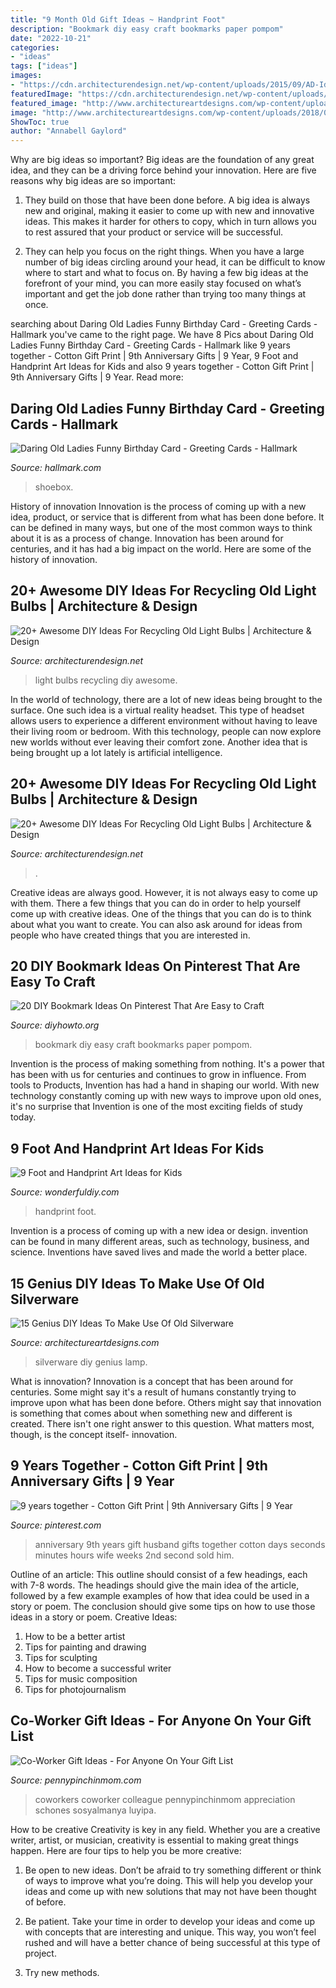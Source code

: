```yaml
---
title: "9 Month Old Gift Ideas ~ Handprint Foot"
description: "Bookmark diy easy craft bookmarks paper pompom"
date: "2022-10-21"
categories:
- "ideas"
tags: ["ideas"]
images:
- "https://cdn.architecturendesign.net/wp-content/uploads/2015/09/AD-Ideas-For-Recycling-Light-Bulbs-06.jpg"
featuredImage: "https://cdn.architecturendesign.net/wp-content/uploads/2015/09/AD-Ideas-For-Recycling-Light-Bulbs-05.jpg"
featured_image: "http://www.architectureartdesigns.com/wp-content/uploads/2018/03/15-Genius-DIY-Ideas-To-Make-Use-Of-Old-Silverware-14.jpg"
image: "http://www.architectureartdesigns.com/wp-content/uploads/2018/03/15-Genius-DIY-Ideas-To-Make-Use-Of-Old-Silverware-14.jpg"
ShowToc: true
author: "Annabell Gaylord"
---
```



Why are big ideas so important?
Big ideas are the foundation of any great idea, and they can be a driving force behind your innovation. Here are five reasons why big ideas are so important:
1. They build on those that have been done before. A big idea is always new and original, making it easier to come up with new and innovative ideas. This makes it harder for others to copy, which in turn allows you to rest assured that your product or service will be successful.

2. They can help you focus on the right things. When you have a large number of big ideas circling around your head, it can be difficult to know where to start and what to focus on. By having a few big ideas at the forefront of your mind, you can more easily stay focused on what’s important and get the job done rather than trying too many things at once.

	

		
searching about Daring Old Ladies Funny Birthday Card - Greeting Cards - Hallmark you've came to the right page. We have 8 Pics about Daring Old Ladies Funny Birthday Card - Greeting Cards - Hallmark like 9 years together - Cotton Gift Print | 9th Anniversary Gifts | 9 Year, 9 Foot and Handprint Art Ideas for Kids and also 9 years together - Cotton Gift Print | 9th Anniversary Gifts | 9 Year. Read more:
		
    
## Daring Old Ladies Funny Birthday Card - Greeting Cards - Hallmark

<img loading=lazy src="https://www.hallmark.com/dw/image/v2/AALB_PRD/on/demandware.static/-/Sites-hallmark-master/default/dw6a1c4c16/images/finished-goods/Daring-Ladies-Birthday-Card_349ZZB3438_01.jpg?sw=1920" onerror="this.onerror=null;this.src='https://tse2.mm.bing.net/th?id=OIP.n26jI4AMTxhFX_VEd83VYQHaHa&amp;pid=15.1';" alt="Daring Old Ladies Funny Birthday Card - Greeting Cards - Hallmark">

_Source: hallmark.com_

>shoebox. 

	

History of innovation
Innovation is the process of coming up with a new idea, product, or service that is different from what has been done before. It can be defined in many ways, but one of the most common ways to think about it is as a process of change. Innovation has been around for centuries, and it has had a big impact on the world. Here are some of the history of innovation.

    
## 20+ Awesome DIY Ideas For Recycling Old Light Bulbs | Architecture &amp; Design

<img loading=lazy src="https://cdn.architecturendesign.net/wp-content/uploads/2015/09/AD-Ideas-For-Recycling-Light-Bulbs-06.jpg" onerror="this.onerror=null;this.src='https://tse4.mm.bing.net/th?id=OIP.ZxTlt9BtjIeetUjjQSlwWQHaKn&amp;pid=15.1';" alt="20+ Awesome DIY Ideas For Recycling Old Light Bulbs | Architecture &amp; Design">

_Source: architecturendesign.net_

>light bulbs recycling diy awesome. 

	

In the world of technology, there are a lot of new ideas being brought to the surface. One such idea is a virtual reality headset. This type of headset allows users to experience a different environment without having to leave their living room or bedroom. With this technology, people can now explore new worlds without ever leaving their comfort zone. Another idea that is being brought up a lot lately is artificial intelligence.

    
## 20+ Awesome DIY Ideas For Recycling Old Light Bulbs | Architecture &amp; Design

<img loading=lazy src="https://cdn.architecturendesign.net/wp-content/uploads/2015/09/AD-Ideas-For-Recycling-Light-Bulbs-05.jpg" onerror="this.onerror=null;this.src='https://tse4.mm.bing.net/th?id=OIP.1mTpe7QgKahAABfSsLBs-AHaFj&amp;pid=15.1';" alt="20+ Awesome DIY Ideas For Recycling Old Light Bulbs | Architecture &amp; Design">

_Source: architecturendesign.net_

>. 

	

Creative ideas are always good. However, it is not always easy to come up with them. There a few things that you can do in order to help yourself come up with creative ideas. One of the things that you can do is to think about what you want to create. You can also ask around for ideas from people who have created things that you are interested in.

    
## 20 DIY Bookmark Ideas On Pinterest That Are Easy To Craft

<img loading=lazy src="http://www.diyhowto.org/wp-content/uploads/2016/01/DIYHowto-20-DIY-Bookmark-Ideas-On-Pinterest-That-Are-Easy-to-Craft13-600x988.jpg" onerror="this.onerror=null;this.src='https://tse1.mm.bing.net/th?id=OIP.X2W-RpHuxuvirgIPTjk9RgHaMM&amp;pid=15.1';" alt="20 DIY Bookmark Ideas On Pinterest That Are Easy to Craft">

_Source: diyhowto.org_

>bookmark diy easy craft bookmarks paper pompom. 

	

Invention is the process of making something from nothing. It's a power that has been with us for centuries and continues to grow in influence. From tools to Products, Invention has had a hand in shaping our world. With new technology constantly coming up with new ways to improve upon old ones, it's no surprise that Invention is one of the most exciting fields of study today.

    
## 9 Foot And Handprint Art Ideas For Kids

<img loading=lazy src="https://cdn.wonderfuldiy.com/wp-content/uploads/2016/10/Handprint-Wall-Art.jpg" onerror="this.onerror=null;this.src='https://tse1.mm.bing.net/th?id=OIP.6acJB7y5yQenySiuyg1OuAHaK5&amp;pid=15.1';" alt="9 Foot and Handprint Art Ideas for Kids">

_Source: wonderfuldiy.com_

>handprint foot. 

	

Invention is a process of coming up with a new idea or design. invention can be found in many different areas, such as technology, business, and science. Inventions have saved lives and made the world a better place.

    
## 15 Genius DIY Ideas To Make Use Of Old Silverware

<img loading=lazy src="http://www.architectureartdesigns.com/wp-content/uploads/2018/03/15-Genius-DIY-Ideas-To-Make-Use-Of-Old-Silverware-14.jpg" onerror="this.onerror=null;this.src='https://tse2.mm.bing.net/th?id=OIP._jlx05GphdMwQvTXfdOP9gHaNg&amp;pid=15.1';" alt="15 Genius DIY Ideas To Make Use Of Old Silverware">

_Source: architectureartdesigns.com_

>silverware diy genius lamp. 

	

What is innovation?
Innovation is a concept that has been around for centuries. Some might say it's a result of humans constantly trying to improve upon what has been done before. Others might say that innovation is something that comes about when something new and different is created. There isn't one right answer to this question. What matters most, though, is the concept itself- innovation.

    
## 9 Years Together - Cotton Gift Print | 9th Anniversary Gifts | 9 Year

<img loading=lazy src="https://i.pinimg.com/736x/a7/8a/61/a78a610412bfd35af7012ddf8554d1d7--cotton-gifts.jpg" onerror="this.onerror=null;this.src='https://tse2.mm.bing.net/th?id=OIP.AkIwiKDDt5xpDW6zROKhAQHaF4&amp;pid=15.1';" alt="9 years together - Cotton Gift Print | 9th Anniversary Gifts | 9 Year">

_Source: pinterest.com_

>anniversary 9th years gift husband gifts together cotton days seconds minutes hours wife weeks 2nd second sold him. 

	

Outline of an article: This outline should consist of a few headings, each with 7-8 words. The headings should give the main idea of the article, followed by a few example examples of how that idea could be used in a story or poem. The conclusion should give some tips on how to use those ideas in a story or poem.
Creative Ideas:

1. How to be a better artist 
2. Tips for painting and drawing 
3. Tips for sculpting 
4. How to become a successful writer 
5. Tips for music composition 
6. Tips for photojournalism 

    
## Co-Worker Gift Ideas - For Anyone On Your Gift List

<img loading=lazy src="https://www.pennypinchinmom.com/wp-content/uploads/2016/11/co-worker-gift-ideas.jpg" onerror="this.onerror=null;this.src='https://tse1.mm.bing.net/th?id=OIP.zewx5NhOdtjfYBMXw_4nGQHaRb&amp;pid=15.1';" alt="Co-Worker Gift Ideas - For Anyone On Your Gift List">

_Source: pennypinchinmom.com_

>coworkers coworker colleague pennypinchinmom appreciation schones sosyalmanya luyipa. 

	

How to be creative
Creativity is key in any field. Whether you are a creative writer, artist, or musician, creativity is essential to making great things happen. Here are four tips to help you be more creative:
1. Be open to new ideas. Don’t be afraid to try something different or think of ways to improve what you’re doing. This will help you develop your ideas and come up with new solutions that may not have been thought of before.

2. Be patient. Take your time in order to develop your ideas and come up with concepts that are interesting and unique. This way, you won’t feel rushed and will have a better chance of being successful at this type of project.

3. Try new methods.

